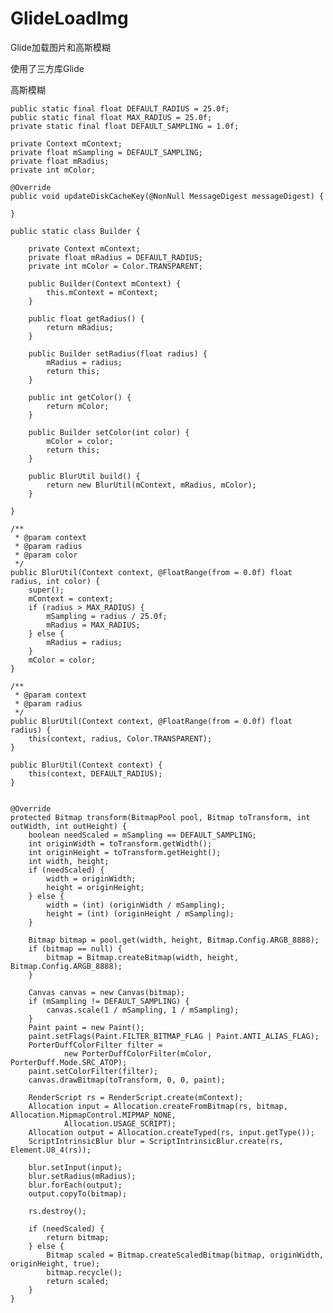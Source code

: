 # GlideLoadImg
Glide加载图片和高斯模糊

使用了三方库Glide

高斯模糊

    public static final float DEFAULT_RADIUS = 25.0f;
    public static final float MAX_RADIUS = 25.0f;
    private static final float DEFAULT_SAMPLING = 1.0f;

    private Context mContext;
    private float mSampling = DEFAULT_SAMPLING;
    private float mRadius;
    private int mColor;

    @Override
    public void updateDiskCacheKey(@NonNull MessageDigest messageDigest) {

    }

    public static class Builder {

        private Context mContext;
        private float mRadius = DEFAULT_RADIUS;
        private int mColor = Color.TRANSPARENT;

        public Builder(Context mContext) {
            this.mContext = mContext;
        }

        public float getRadius() {
            return mRadius;
        }

        public Builder setRadius(float radius) {
            mRadius = radius;
            return this;
        }

        public int getColor() {
            return mColor;
        }

        public Builder setColor(int color) {
            mColor = color;
            return this;
        }

        public BlurUtil build() {
            return new BlurUtil(mContext, mRadius, mColor);
        }

    }

    /**
     * @param context
     * @param radius
     * @param color
     */
    public BlurUtil(Context context, @FloatRange(from = 0.0f) float radius, int color) {
        super();
        mContext = context;
        if (radius > MAX_RADIUS) {
            mSampling = radius / 25.0f;
            mRadius = MAX_RADIUS;
        } else {
            mRadius = radius;
        }
        mColor = color;
    }

    /**
     * @param context
     * @param radius
     */
    public BlurUtil(Context context, @FloatRange(from = 0.0f) float radius) {
        this(context, radius, Color.TRANSPARENT);
    }

    public BlurUtil(Context context) {
        this(context, DEFAULT_RADIUS);
    }


    @Override
    protected Bitmap transform(BitmapPool pool, Bitmap toTransform, int outWidth, int outHeight) {
        boolean needScaled = mSampling == DEFAULT_SAMPLING;
        int originWidth = toTransform.getWidth();
        int originHeight = toTransform.getHeight();
        int width, height;
        if (needScaled) {
            width = originWidth;
            height = originHeight;
        } else {
            width = (int) (originWidth / mSampling);
            height = (int) (originHeight / mSampling);
        }

        Bitmap bitmap = pool.get(width, height, Bitmap.Config.ARGB_8888);
        if (bitmap == null) {
            bitmap = Bitmap.createBitmap(width, height, Bitmap.Config.ARGB_8888);
        }

        Canvas canvas = new Canvas(bitmap);
        if (mSampling != DEFAULT_SAMPLING) {
            canvas.scale(1 / mSampling, 1 / mSampling);
        }
        Paint paint = new Paint();
        paint.setFlags(Paint.FILTER_BITMAP_FLAG | Paint.ANTI_ALIAS_FLAG);
        PorterDuffColorFilter filter =
                new PorterDuffColorFilter(mColor, PorterDuff.Mode.SRC_ATOP);
        paint.setColorFilter(filter);
        canvas.drawBitmap(toTransform, 0, 0, paint);

        RenderScript rs = RenderScript.create(mContext);
        Allocation input = Allocation.createFromBitmap(rs, bitmap, Allocation.MipmapControl.MIPMAP_NONE,
                Allocation.USAGE_SCRIPT);
        Allocation output = Allocation.createTyped(rs, input.getType());
        ScriptIntrinsicBlur blur = ScriptIntrinsicBlur.create(rs, Element.U8_4(rs));

        blur.setInput(input);
        blur.setRadius(mRadius);
        blur.forEach(output);
        output.copyTo(bitmap);

        rs.destroy();

        if (needScaled) {
            return bitmap;
        } else {
            Bitmap scaled = Bitmap.createScaledBitmap(bitmap, originWidth, originHeight, true);
            bitmap.recycle();
            return scaled;
        }
    }

